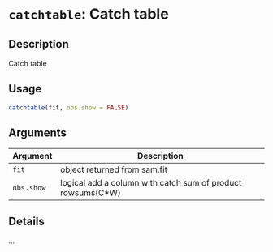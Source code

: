 # `catchtable`: Catch table

## Description


 Catch table


## Usage

```r
catchtable(fit, obs.show = FALSE)
```


## Arguments

Argument      |Description
------------- |----------------
```fit```     |     object returned from sam.fit
```obs.show```     |     logical add a column with catch sum of product rowsums(C*W)

## Details


 ...


